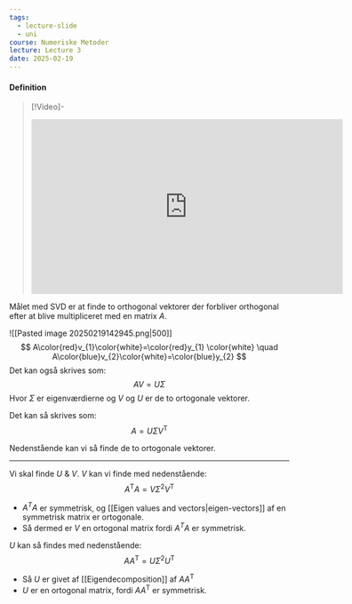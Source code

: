 ```yaml
---
tags:
  - lecture-slide
  - uni
course: Numeriske Metoder
lecture: Lecture 3
date: 2025-02-19
---
```


#### Definition

> [!Video]-
> <iframe width="560" height="315" src="https://www.youtube.com/embed/CpD9XlTu3ys?si=sMX8PJNWB479ecR6" title="YouTube video player" frameborder="0" allow="accelerometer; autoplay; clipboard-write; encrypted-media; gyroscope; picture-in-picture; web-share" referrerpolicy="strict-origin-when-cross-origin" allowfullscreen></iframe>

Målet med SVD er at finde to orthogonal vektorer der forbliver orthogonal efter at blive multipliceret med en matrix $A$.

![[Pasted image 20250219142945.png|500]]
$$
A\color{red}v_{1}\color{white}=\color{red}y_{1} \color{white}
\quad 
A\color{blue}v_{2}\color{white}=\color{blue}y_{2}
$$
Det kan også skrives som:
$$
AV=U\Sigma
$$
Hvor $\Sigma$ er eigenværdierne og $V$ og $U$ er de to ortogonale vektorer.

Det kan så skrives som:
$$
A=U\Sigma V^\text{T}
$$

Nedenstående kan vi så finde de to ortogonale vektorer.

---

Vi skal finde $U$ & $V$. $V$ kan vi finde med nedenstående:
$$
A^\text{T}A=V\Sigma^2V^\text{T}
$$
- $A^TA$ er symmetrisk, og [[Eigen values and vectors|eigen-vectors]] af en symmetrisk matrix er ortogonale.
- Så dermed er $V$ en ortogonal matrix fordi $A^TA$ er symmetrisk.

$U$ kan så findes med nedenstående:
$$
AA^\text{T}=U \Sigma^2U^\text {T} 
$$
- Så $U$ er givet af [[Eigendecomposition]] af $AA^\text{T}$
- $U$ er en ortogonal matrix, fordi $AA^\text{T}$ er symmetrisk.